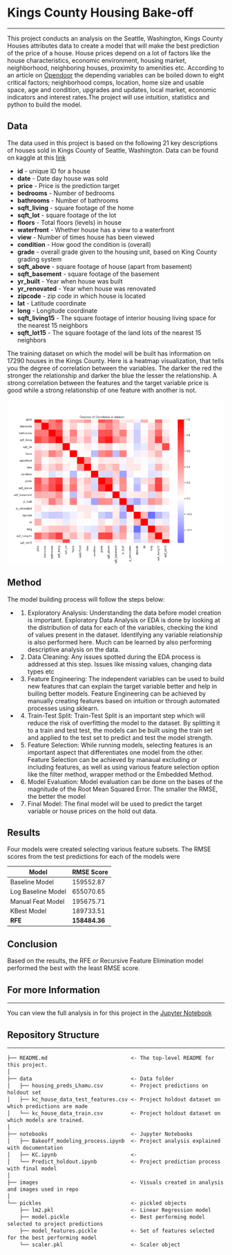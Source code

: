 # Kings County Housing Bake-off
---
This project conducts an analysis on the Seattle, Washington, Kings County Houses attributes data to create a model that will make the best prediction of the price of a house. House prices depend on a lot of factors like the house characteristics, economic environment, housing market, neighborhood, neighboring houses, proximity to amenities etc. According to an article on [Opendoor](https://www.opendoor.com/w/blog/factors-that-influence-home-value) the depending variables can be boiled down to eight critical factors; neighborhood comps, location, home size and usable space, age and condition, upgrades and updates, local market, economic indicators and interest rates.The project will use intuition, statistics and python to build the model.


## Data
The data used in this project is based on the following 21 key descriptions of houses sold in Kings County of Seattle, Washington. Data can be found on kaggle at this [link](https://www.kaggle.com/harlfoxem/housesalesprediction)

* **id** - unique ID for a house
* **date** - Date day house was sold
* **price** - Price is the prediction target
* **bedrooms** - Number of bedrooms
* **bathrooms** - Number of bathrooms
* **sqft_living** - square footage of the home
* **sqft_lot** - square footage of the lot
* **floors** - Total floors (levels) in house
* **waterfront** - Whether house has a view to a waterfront
* **view** - Number of times house has been viewed
* **condition** - How good the condition is (overall)
* **grade** - overall grade given to the housing unit, based on King County grading system
* **sqft_above** - square footage of house (apart from basement)
* **sqft_basement** - square footage of the basement
* **yr_built** - Year when house was built
* **yr_renovated** - Year when house was renovated
* **zipcode** - zip code in which house is located
* **lat** - Latitude coordinate
* **long** - Longitude coordinate
* **sqft_living15** - The square footage of interior housing living space for the nearest 15 neighbors
* **sqft_lot15** - The square footage of the land lots of the nearest 15 neighbors

The training dataset on which the model will be built has information on 17290 houses in the Kings County.
Here is a heatmap visualization, that tells you the degree of correlation between the variables. The darker the red the stronger the relationship and darker the blue the lesser the relationship. A strong correlation between the features and the target variable price is good while a strong relationship of one feature with another is not.

![Heatmap](./images/Degrees-of-correlation.png)

## Method

The model building process will follow the steps below:
* 1. Exploratory Analysis: Understanding the data before model creation is important. Exploratory Data Analysis or EDA is done by looking at the distribution of data for each of the variables, checking the kind of values present in the dataset. Identifying any variable relationship is also performed here. Much can be learned by also performing descriptive analysis on the data.

* 2. Data Cleaning: Any issues spotted during the EDA process is addressed at this step. Issues like missing values, changing data types etc

* 3. Feature Engineering: The independent variables can be used to build new features that can explain the target variable better and help in builing better models. Feature Engineering can be achieved by manually creating features based on intuition or through automated processes using sklearn.

* 4. Train-Test Split: Train-Test Split is an important step which will reduce the risk of overfitting the model to the dataset. By splitting it to a train and test test, the models can be built using the train set and applied to the test set to predict and test the model strength.

* 5. Feature Selection: While running models, selecting features is an important aspect that differentiates one model from the other. Feature Selection can be achieved by manaual excluding or including features, as well as using various feature selection option like the filter method, wrapper method or the Embedded Method.

* 6. Model Evaluation: Model evaluation can be done on the bases of the magnitude of the Root Mean Squared Error. The smaller the RMSE, the better the model

* 7. Final Model: The final model will be used to predict the target variable or house prices on the hold out data.

## Results
Four models were created selecting various feature subsets. The RMSE scores from the test predictions for each of the models were

| Model | RMSE Score |
| ----- | ---------- |
| Baseline Model | 159552.87 | 
| Log Baseline Model | 655070.65 | 
| Manual Feat Model | 195675.71 | 
| KBest Model | 189733.51 | 
| **RFE** | **158484.36** |

## Conclusion
Based on the results, the RFE or Recursive Feature Elimination model performed the best with the least RMSE score.

## For more Information
---
You can view the full analysis in for this project in the [Jupyter Notebook](Bakeoff_modeling_process.ipynb)

## Repository Structure
---
```
├── README.md                           <- The top-level README for this project.
│
├── data                                <- Data folder
│   ├── housing_preds_Lhamu.csv         <- Project predictions on holdout set
│   ├── kc_house_data_test_features.csv <- Project holdout dataset on which predictions are made
│   └── kc_house_data_train.csv         <- Project holdout dataset on which models are trained.
│
├── notebooks                           <- Jupyter Notebooks
│   ├── Bakeoff_modeling_process.ipynb  <- Project analysis explained with documentation
│   ├── KC.ipynb                        <- 
│   └── Predict_holdout.ipynb           <- Project prediction process with final model
│
├── images                              <- Visuals created in analysis and images used in repo 
│
└── pickles                             <- pickled objects
    ├── lm2.pkl                         <- Linear Regression model
    ├── model.pickle                    <- Best performing model selected to project predictions
    ├── model_features.pickle           <- Set of features selected for the best performing model
    └── scaler.pkl                      <- Scaler object
```


